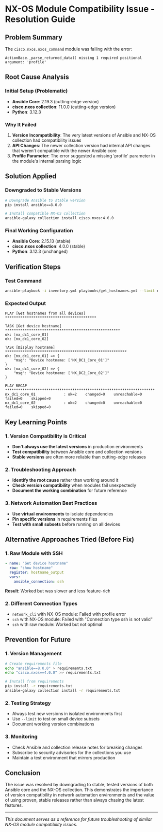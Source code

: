 # NX-OS Module Compatibility Issue - Resolution Guide

## Problem Summary
The `cisco.nxos.nxos_command` module was failing with the error:
```
ActionBase._parse_returned_data() missing 1 required positional argument: 'profile'
```

## Root Cause Analysis

### Initial Setup (Problematic)
- **Ansible Core**: 2.19.3 (cutting-edge version)
- **cisco.nxos collection**: 11.0.0 (cutting-edge version)
- **Python**: 3.12.3

### Why It Failed
1. **Version Incompatibility**: The very latest versions of Ansible and NX-OS collection had compatibility issues
2. **API Changes**: The newer collection version had internal API changes that weren't compatible with the newer Ansible core
3. **Profile Parameter**: The error suggested a missing 'profile' parameter in the module's internal parsing logic

## Solution Applied

### Downgraded to Stable Versions
```bash
# Downgrade Ansible to stable version
pip install ansible==8.0.0

# Install compatible NX-OS collection
ansible-galaxy collection install cisco.nxos:4.0.0
```

### Final Working Configuration
- **Ansible Core**: 2.15.13 (stable)
- **cisco.nxos collection**: 4.0.0 (stable)
- **Python**: 3.12.3 (unchanged)

## Verification Steps

### Test Command
```bash
ansible-playbook -i inventory.yml playbooks/get_hostnames.yml --limit dc1_core
```

### Expected Output
```
PLAY [Get hostnames from all devices] ******************************************

TASK [Get device hostname] *****************************************************
ok: [nx_dc1_core_01]
ok: [nx_dc1_core_02]

TASK [Display hostname] ********************************************************
ok: [nx_dc1_core_01] => {
    "msg": "Device hostname: ['NX_DC1_Core_01']"
}
ok: [nx_dc1_core_02] => {
    "msg": "Device hostname: ['NX_DC2_Core_02']"
}

PLAY RECAP *********************************************************************
nx_dc1_core_01             : ok=2    changed=0    unreachable=0    failed=0    skipped=0
nx_dc1_core_02             : ok=2    changed=0    unreachable=0    failed=0    skipped=0
```

## Key Learning Points

### 1. Version Compatibility is Critical
- **Don't always use the latest versions** in production environments
- **Test compatibility** between Ansible core and collection versions
- **Stable versions** are often more reliable than cutting-edge releases

### 2. Troubleshooting Approach
- **Identify the root cause** rather than working around it
- **Check version compatibility** when modules fail unexpectedly
- **Document the working combination** for future reference

### 3. Network Automation Best Practices
- **Use virtual environments** to isolate dependencies
- **Pin specific versions** in requirements files
- **Test with small subsets** before running on all devices

## Alternative Approaches Tried (Before Fix)

### 1. Raw Module with SSH
```yaml
- name: "Get device hostname"
  raw: "show hostname"
  register: hostname_output
  vars:
    ansible_connection: ssh
```
**Result**: Worked but was slower and less feature-rich

### 2. Different Connection Types
- `network_cli` with NX-OS module: Failed with profile error
- `ssh` with NX-OS module: Failed with "Connection type ssh is not valid"
- `ssh` with raw module: Worked but not optimal

## Prevention for Future

### 1. Version Management
```bash
# Create requirements file
echo "ansible==8.0.0" > requirements.txt
echo "cisco.nxos==4.0.0" >> requirements.txt

# Install from requirements
pip install -r requirements.txt
ansible-galaxy collection install -r requirements.txt
```

### 2. Testing Strategy
- Always test new versions in isolated environments first
- Use `--limit` to test on small device subsets
- Document working version combinations

### 3. Monitoring
- Check Ansible and collection release notes for breaking changes
- Subscribe to security advisories for the collections you use
- Maintain a test environment that mirrors production

## Conclusion

The issue was resolved by downgrading to stable, tested versions of both Ansible core and the NX-OS collection. This demonstrates the importance of version compatibility in network automation environments and the value of using proven, stable releases rather than always chasing the latest features.

---

*This document serves as a reference for future troubleshooting of similar NX-OS module compatibility issues.*
